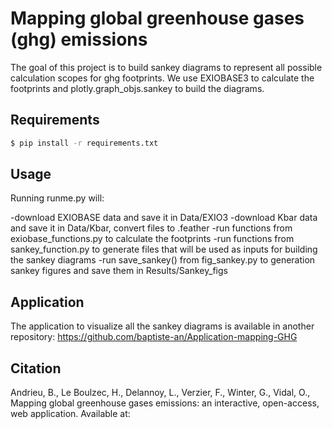 # Mapping global greenhouse gases (ghg) emissions

The goal of this project is to build sankey diagrams to represent all possible calculation scopes for ghg footprints. We use EXIOBASE3 to calculate the footprints and plotly.graph_objs.sankey to build the diagrams. 

## Requirements

```bash
$ pip install -r requirements.txt
```

## Usage

Running runme.py will:

-download EXIOBASE data and save it in Data/EXIO3
-download Kbar data and save it in Data/Kbar, convert files to .feather
-run functions from exiobase_functions.py to calculate the footprints
-run functions from sankey_function.py to generate files that will be used as inputs for building the sankey diagrams
-run save_sankey() from fig_sankey.py to generation sankey figures and save them in Results/Sankey_figs

## Application

The application to visualize all the sankey diagrams is available in another repository: https://github.com/baptiste-an/Application-mapping-GHG

## Citation

Andrieu, B., Le Boulzec, H., Delannoy, L., Verzier, F., Winter, G., Vidal, O., Mapping global greenhouse gases emissions: an interactive, open-access, web application. Available at: